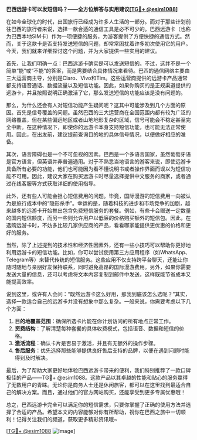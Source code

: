 **巴西远游卡可以发短信吗？——全方位解答与实用建议[[TG💪+ @esim1088](https://t.me/s/esim1088)]**

在如今全球化的时代，出国旅行已经成为许多人生活的一部分。而对于那些计划前往巴西的旅行者来说，选择一款合适的通信工具是必不可少的。巴西远游卡（也称为巴西本地SIM卡）作为一项便捷的服务，为游客提供了方便快捷的通信方式。然而，关于这款卡是否支持发送短信的问题，却常常困扰着许多初次使用它的用户。今天，我们就来详细探讨这个问题，并为大家提供一些实用的建议。

首先，让我们明确一点：巴西远游卡确实是可以发送短信的。不过，这并不是一个简单“能”或“不能”的答案，而是需要结合具体情况来看待。巴西的通信网络主要由三大运营商主导，分别是Claro、Vivo和Tim。这些运营商提供的远游卡产品通常都支持语音通话、数据流量以及短信功能。因此，如果你购买的是正规渠道提供的远游卡，并且按照说明正确激活了它，那么发送短信的功能应该是没有问题的。

那么，为什么还会有人对短信功能产生疑问呢？这其中可能涉及到几个方面的原因。首先是信号覆盖的问题。虽然巴西的三大运营商在全国范围内都有较为广泛的网络覆盖，但在某些偏远地区或者山地地形复杂的区域，信号可能会不稳定甚至完全中断。在这种情况下，即使你的远游卡本身支持短信功能，也可能无法正常使用。因此，在出发前，建议提前查询目的地的具体信号情况，以便做好相应的准备。

其次，语言障碍也是一个不可忽视的因素。巴西是一个多语言国家，虽然葡萄牙语是官方语言，但英语并非普遍通用。对于不熟悉当地语言的游客来说，即使远游卡具备所有必要的功能，他们也可能因为看不懂说明书或者操作界面而误以为短信功能不可用。因此，建议大家在购买远游卡时尽量选择提供中文服务的商家，或者通过在线客服等方式获取详细的使用指导。

此外，还有些人可能会担心短信费用的问题。毕竟，国际漫游的短信费用一向被认为是旅行成本中的“隐形杀手”。幸运的是，随着科技的进步和市场竞争的加剧，越来越多的远游卡开始推出包含免费短信服务的套餐。例如，有些卡会赠送一定数量的国内短信额度，而另一些则允许用户以低廉的价格购买额外的短信包。因此，在选购远游卡时，不妨多比较几家供应商的产品，看看哪家能提供更优惠的价格和更好的服务。

当然，除了上述提到的技术性和经济性因素外，还有一些小技巧可以帮助你更好地利用远游卡的短信功能。比如，你可以尝试使用第三方应用程序（如WhatsApp、Telegram等）来替代传统的短信服务。这些应用不仅支持跨平台聊天，还能让你随时随地与亲朋好友保持联系，同时避免高昂的国际漫游费用。另外，如果你需要发送大量的信息，还可以考虑将文本内容复制到邮件中发送，这样既能节省成本又能提高效率。

说到这里，或许有人会问：“既然远游卡这么好用，那我到底该怎么选呢？”其实，选择一款适合自己的远游卡并没有想象中那么复杂。一般来说，你需要考虑以下几个方面：

1. **目的地覆盖范围**：确保所选卡片能在你计划访问的所有地点正常工作。
2. **资费结构**：了解清楚每种套餐的具体收费模式，包括语音、数据和短信的价格。
3. **激活流程**：确认卡片是否易于激活，并且有无额外的操作步骤。
4. **售后服务**：优先选择那些能够提供良好售后支持的品牌，以便在遇到问题时能得到及时解决。

最后，为了帮助大家更好地体验巴西远游卡带来的便利，我们特别推荐了一款口碑极佳的产品——TG💪+ @esim1088。这款产品以其卓越的性能和贴心的服务赢得了无数用户的青睐。无论你是商务人士还是休闲旅客，都可以在这里找到最适合自己的解决方案。而且，通过他们的官方网站购买，还能享受到更多专属优惠哦！

总之，巴西远游卡完全可以满足你的短信需求，只要你掌握了正确的使用方法并选择了合适的产品。希望本文的内容能够对你有所帮助，祝你在巴西之旅中一切顺利！记得关注我们的频道，获取更多精彩资讯哦~

[[TG💪+ @esim1088](https://t.me/s/esim1088) ![Image](https://i.postimg.cc/4NQfJmqS/Snipaste-2025-05-13-00-14-12.png)]